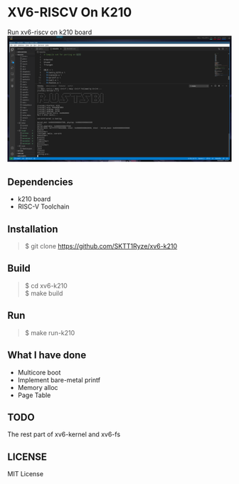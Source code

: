 # XV6-RISCV On K210
Run xv6-riscv on k210 board
![run-k210](./img/run-k210.png)  

## Dependencies
+ k210 board
+ RISC-V Toolchain

## Installation
>\$ git clone https://github.com/SKTT1Ryze/xv6-k210

## Build
>\$ cd xv6-k210  
>\$ make build

## Run
>\$ make run-k210

## What I have done
+ Multicore boot
+ Implement bare-metal printf
+ Memory alloc
+ Page Table

## TODO
The rest part of xv6-kernel and xv6-fs

## LICENSE
MIT License
